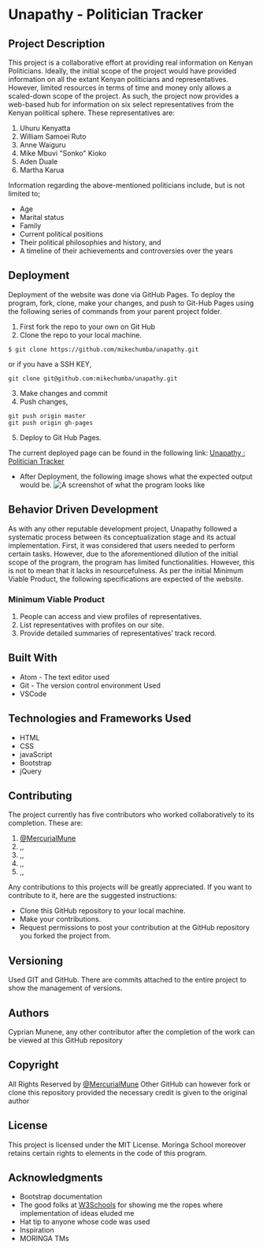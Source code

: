 # Unapathy - Politician Tracker

## Project Description

This project is a collaborative effort at providing real information on Kenyan Politicians. Ideally, the initial scope of the project would have provided information on all the extant Kenyan politicians and representatives. However, limited resources in terms of time and money only allows a scaled-down scope of the project. As such, the project now provides a web-based hub for information on six select representatives from the Kenyan political sphere. These representatives are:
1. Uhuru Kenyatta
2. William Samoei Ruto
3. Anne Waiguru
4. Mike Mbuvi "Sonko" Kioko
5. Aden Duale
6. Martha Karua

Information regarding the above-mentioned politicians include, but is not limited to;
* Age
* Marital status
* Family
* Current political positions
* Their political philosophies and history, and
* A timeline of their achievements and controversies over the years

## Deployment

Deployment of the website was done via GitHub Pages. To deploy the program, fork, clone, make your changes, and push to Git-Hub Pages using the following series of commands from your parent project folder.
1. First fork the repo to your own on Git Hub
2. Clone the repo to your local machine.  
```
$ git clone https://github.com/mikechumba/unapathy.git
```
or if you have a SSH KEY,
```
git clone git@github.com:mikechumba/unapathy.git
```
3. Make changes and commit
4. Push changes,
```
git push origin master
git push origin gh-pages
```
5. Deploy to Git Hub Pages.

The current deployed page can be found in the following link: [Unapathy : Politician Tracker](https://github.io/mikechumba/unapathy)

-   After Deployment, the following image shows what the expected output would be.
    ![A screenshot of what the program looks like](img/Screenshot1.jpg)

## Behavior Driven Development

  As with any other reputable development project, Unapathy followed a systematic process between its conceptualization stage and its actual implementation. First, it was considered that users needed to perform certain tasks. However, due to the aforementioned dilution of the initial scope of the program, the program has limited functionalities. However, this is not to mean that it lacks in resourcefulness. As per the initial Minimum Viable Product, the following specifications are expected of the website.

###  Minimum Viable Product
1. People can access and view profiles of representatives.
2. List representatives with profiles on our site.
3. Provide detailed summaries of representatives’ track record.

## Built With

-   Atom - The text editor used
-   Git - The version control environment Used
-   VSCode

## Technologies and Frameworks Used

-   HTML
-   CSS
-   javaScript
-   Bootstrap
-   jQuery

## Contributing

The project currently has five contributors who worked collaboratively to its completion. These are:
1. [@MercurialMune](https://github.com/MercurialMune)
2. ,,
3. ,,
4. ,,
5. ,,

Any contributions to this projects will be greatly appreciated. If you want to contribute to it, here are the suggested instructions:

-   Clone this GitHub repository to your local machine.
-   Make your contributions.
-   Request permissions to post your contribution at the GitHub repository you forked the project from.

## Versioning

Used GIT and GitHub. There are commits attached to the entire project to show the management of versions.

## Authors

 Cyprian Munene, any other contributor after the completion of the work can be viewed at this GitHub repository

## Copyright

All Rights Reserved by [@MercurialMune](https://github.com/MercurialMune)
Other GitHub can however fork or clone this repository provided the necessary credit is given to the original author

## License

This project is licensed under the MIT License. Moringa School moreover retains certain rights to elements in the code of this program.

## Acknowledgments

-   Bootstrap documentation
-   The good folks at [W3Schools](www.w3schools.com) for showing me the ropes where implementation of ideas eluded me
-   Hat tip to anyone whose code was used
-   Inspiration
-   MORINGA TMs
